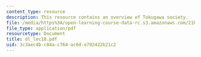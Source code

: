 ```yaml
---
content_type: resource
description: This resource contains an overview of Tokugawa society.
file: /media/https%3A/open-learning-course-data-rc.s3.amazonaws.com/21h-522-japan-in-the-age-of-the-samurai-history-and-film-fall-2006/3c3aec4bc84ac764ac6de792422b21c2_dl_lec18.pdf
file_type: application/pdf
resourcetype: Document
title: dl_lec18.pdf
uid: 3c3aec4b-c84a-c764-ac6d-e792422b21c2
---
```

